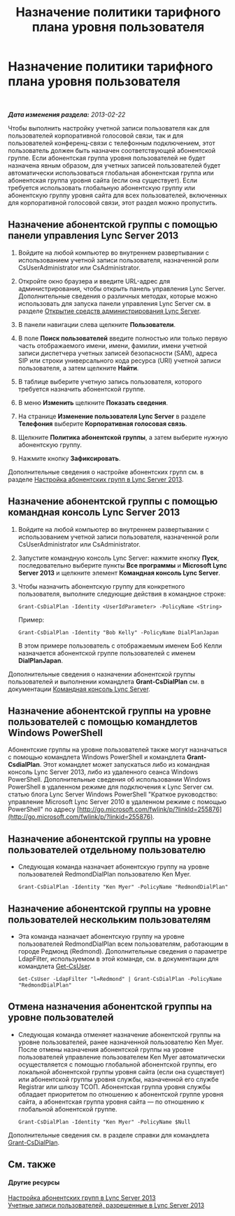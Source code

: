 ﻿---
title: Назначение политики тарифного плана уровня пользователя
TOCTitle: Назначение политики тарифного плана уровня пользователя
ms:assetid: 9fea861f-7770-4cae-9b1f-2a960595bfc9
ms:mtpsurl: https://technet.microsoft.com/ru-ru/library/JJ688156(v=OCS.15)
ms:contentKeyID: 49888116
ms.date: 05/19/2016
mtps_version: v=OCS.15
ms.translationtype: HT
---

# Назначение политики тарифного плана уровня пользователя

 

_**Дата изменения раздела:** 2013-02-22_

Чтобы выполнить настройку учетной записи пользователя как для пользователей корпоративной голосовой связи, так и для пользователей конференц-связи с телефонным подключением, этот пользователь должен быть назначен соответствующей абонентской группе. Если абонентская группа уровня пользователей не будет назначена явным образом, для учетных записей пользователей будет автоматически использоваться глобальная абонентская группа или абонентская группа уровня сайта (если она существует). Если требуется использовать глобальную абонентскую группу или абонентскую группу уровня сайта для всех пользователей, включенных для корпоративной голосовой связи, этот раздел можно пропустить.

## Назначение абонентской группы с помощью панели управления Lync Server 2013

1.  Войдите на любой компьютер во внутреннем развертывании с использованием учетной записи пользователя, назначенной роли CsUserAdministrator или CsAdministrator.

2.  Откройте окно браузера и введите URL-адрес для администрирования, чтобы открыть панель управления Lync Server. Дополнительные сведения о различных методах, которые можно использовать для запуска панели управления Lync Server см. в разделе [Открытие средств администрирования Lync Server](lync-server-2013-open-lync-server-administrative-tools.md).

3.  В панели навигации слева щелкните **Пользователи**.

4.  В поле **Поиск пользователей** введите полностью или только первую часть отображаемого имени, имени, фамилии, имени учетной записи диспетчера учетных записей безопасности (SAM), адреса SIP или строки универсального кода ресурса (URI) учетной записи пользователя, а затем щелкните **Найти**.

5.  В таблице выберите учетную запись пользователя, которого требуется назначить абонентской группе.

6.  В меню **Изменить** щелкните **Показать сведения**.

7.  На странице **Изменение пользователя Lync Server** в разделе **Телефония** выберите **Корпоративная голосовая связь**.

8.  Щелкните **Политика абонентской группы**, а затем выберите нужную абонентскую группу.

9.  Нажмите кнопку **Зафиксировать**.

Дополнительные сведения о настройке абонентских групп см. в разделе [Настройка абонентских групп в Lync Server 2013](lync-server-2013-configuring-dial-plans.md).

## Назначение абонентской группы с помощью командная консоль Lync Server 2013

1.  Войдите на любой компьютер во внутреннем развертывании с использованием учетной записи пользователя, назначенной роли CsUserAdministrator или CsAdministrator.

2.  Запустите командную консоль Lync Server: нажмите кнопку **Пуск**, последовательно выберите пункты **Все программы** и **Microsoft Lync Server 2013** и щелкните элемент **Командная консоль Lync Server**.

3.  Чтобы назначить абонентскую группу для конкретного пользователя, выполните следующие действия в командное строке:
    
        Grant-CsDialPlan -Identity <UserIdParameter> -PolicyName <String>
    
    Пример:
    
        Grant-CsDialPlan -Identity "Bob Kelly" -PolicyName DialPlanJapan
    
    В этом примере пользователь с отображаемым именем Боб Келли назначается абонентской группе пользователей с именем **DialPlanJapan**.

Дополнительные сведения о назначении абонентской группы пользователей и выполнении командлета **Grant-CsDialPlan** см. в документации [Командная консоль Lync Server](lync-server-2013-lync-server-management-shell.md).

## Назначение абонентской группы на уровне пользователей с помощью командлетов Windows PowerShell

Абонентские группы на уровне пользователей также могут назначаться с помощью командлета Windows PowerShell и командлета **Grant-CsdialPlan**. Этот командлет может запускаться либо из командная консоль Lync Server 2013, либо из удаленного сеанса Windows PowerShell. Дополнительные сведения об использовании Windows PowerShell в удаленном режиме для подключения к Lync Server см. статью блога Lync Server Windows PowerShell "Краткое руководство: управление Microsoft Lync Server 2010 в удаленном режиме с помощью PowerShell" по адресу [http://go.microsoft.com/fwlink/p/?linkId=255876](http://go.microsoft.com/fwlink/p/?linkid=255876).

## Назначение абонентской группы на уровне пользователей отдельному пользователю

  - Следующая команда назначает абонентскую группу на уровне пользователей RedmondDialPlan пользователю Ken Myer.
    
        Grant-CsDialPlan -Identity "Ken Myer" -PolicyName "RedmondDialPlan"

## Назначение абонентской группы на уровне пользователей нескольким пользователям

  - Эта команда назначает абонентскую группу на уровне пользователей RedmondDialPlan всем пользователям, работающим в городе Редмонд (Redmond). Дополнительные сведения о параметре LdapFilter, используемом в этой команде, см. в документации для командлета [Get-CsUser](https://docs.microsoft.com/en-us/powershell/module/skype/Get-CsUser).
    
        Get-CsUser -LdapFilter "l=Redmond" | Grant-CsDialPlan -PolicyName "RedmondDialPlan"

## Отмена назначения абонентской группы на уровне пользователей

  - Следующая команда отменяет назначение абонентской группы на уровне пользователей, ранее назначенной пользователю Ken Myer. После отмены назначения абонентской группы на уровне пользователей управление пользователем Ken Myer автоматически осуществляется с помощью глобальной абонентской группы, его локальной абонентской группы уровня сайта (если она существует) или абонентской группы уровня службы, назначенной его службе Registrar или шлюзу ТСОП. Абонентская группа уровня службы обладает приоритетом по отношению к абонентской группе уровня сайта, а абонентская группа уровня сайта — по отношению к глобальной абонентской группе.
    
        Grant-CsDialPlan -Identity "Ken Myer" -PolicyName $Null

Дополнительные сведения см. в разделе справки для командлета [Grant-CsDialPlan](grant-csdialplan.md).

## См. также

#### Другие ресурсы

[Настройка абонентских групп в Lync Server 2013](lync-server-2013-configuring-dial-plans.md)  
[Учетные записи пользователей, разрешенные в Lync Server 2013](lync-server-2013-user-accounts-enabled-for-lync-server.md)

